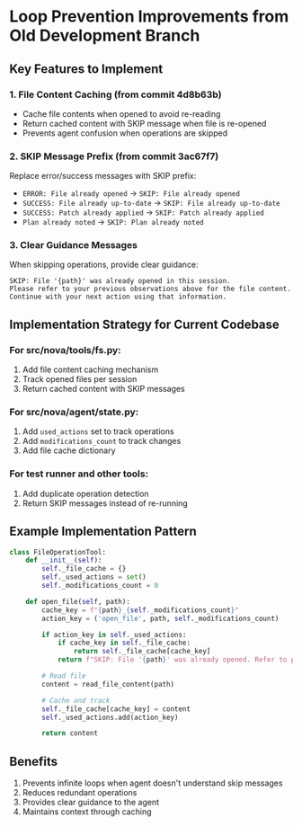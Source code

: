 # Loop Prevention Improvements from Old Development Branch

## Key Features to Implement

### 1. File Content Caching (from commit 4d8b63b)

- Cache file contents when opened to avoid re-reading
- Return cached content with SKIP message when file is re-opened
- Prevents agent confusion when operations are skipped

### 2. SKIP Message Prefix (from commit 3ac67f7)

Replace error/success messages with SKIP prefix:

- `ERROR: File already opened` → `SKIP: File already opened`
- `SUCCESS: File already up-to-date` → `SKIP: File already up-to-date`
- `SUCCESS: Patch already applied` → `SKIP: Patch already applied`
- `Plan already noted` → `SKIP: Plan already noted`

### 3. Clear Guidance Messages

When skipping operations, provide clear guidance:

```
SKIP: File '{path}' was already opened in this session.
Please refer to your previous observations above for the file content.
Continue with your next action using that information.
```

## Implementation Strategy for Current Codebase

### For src/nova/tools/fs.py:

1. Add file content caching mechanism
2. Track opened files per session
3. Return cached content with SKIP messages

### For src/nova/agent/state.py:

1. Add `used_actions` set to track operations
2. Add `modifications_count` to track changes
3. Add file cache dictionary

### For test runner and other tools:

1. Add duplicate operation detection
2. Return SKIP messages instead of re-running

## Example Implementation Pattern

```python
class FileOperationTool:
    def __init__(self):
        self._file_cache = {}
        self._used_actions = set()
        self._modifications_count = 0

    def open_file(self, path):
        cache_key = f"{path}_{self._modifications_count}"
        action_key = ('open_file', path, self._modifications_count)

        if action_key in self._used_actions:
            if cache_key in self._file_cache:
                return self._file_cache[cache_key]
            return f"SKIP: File '{path}' was already opened. Refer to previous observations."

        # Read file
        content = read_file_content(path)

        # Cache and track
        self._file_cache[cache_key] = content
        self._used_actions.add(action_key)

        return content
```

## Benefits

1. Prevents infinite loops when agent doesn't understand skip messages
2. Reduces redundant operations
3. Provides clear guidance to the agent
4. Maintains context through caching
